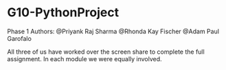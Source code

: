 # G10-PythonProject

Phase 1
Authors:
@Priyank Raj Sharma 
@Rhonda Kay Fischer 
@Adam Paul Garofalo


All three of us have worked over the screen share to complete the full assignment. In each module we were equally involved.
